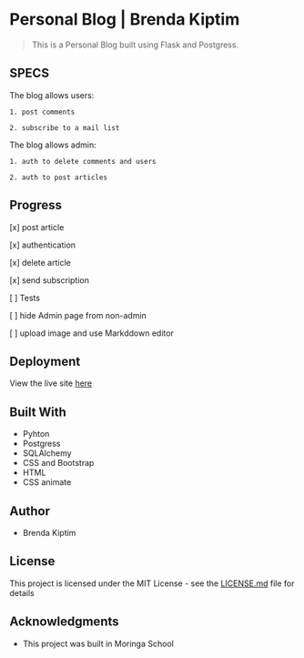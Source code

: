 # Personal Blog | Brenda Kiptim

>This is a Personal Blog built using Flask and Postgress.

## SPECS

The blog allows users:

    1. post comments

    2. subscribe to a mail list

The blog allows admin:

    1. auth to delete comments and users

    2. auth to post articles

## Progress
[x] post article

[x] authentication

[x] delete article

[x] send subscription

[ ] Tests

[ ] hide Admin page from non-admin

[ ] upload image and use Markddown editor


## Deployment
View the live site [here](https://kiptimblog.herokuapp.com/)

## Built With

* Pyhton
* Postgress
* SQLAlchemy
* CSS and Bootstrap
* HTML
* CSS animate


## Author

* Brenda Kiptim

## License

This project is licensed under the MIT License - see the [LICENSE.md](LICENSE.md) file for details

## Acknowledgments

* This project was built in Moringa School 